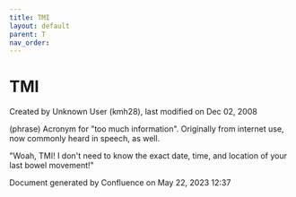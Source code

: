 ```yaml
---
title: TMI
layout: default
parent: T
nav_order:
---
```


# TMI

Created by  Unknown User (kmh28), last modified on Dec 02, 2008

(phrase) Acronym for &quot;too much information&quot;. Originally from internet use, now commonly heard in speech, as well.

&quot;Woah, TMI! I don't need to know the exact date, time, and location of your last bowel movement!&quot; 

Document generated by Confluence on May 22, 2023 12:37


